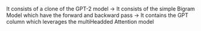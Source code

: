 It consists of a clone of the GPT-2 model
-> It consists of the simple Bigram Model which have the forward and backward pass
-> It contains the GPT column which leverages the multiHeadded Attention model
